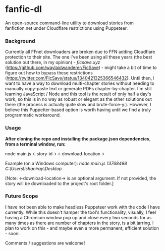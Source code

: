# fanfic-dl
 An open-source command-line utility to download stories from fanfiction.net under Cloudflare restrictions using Puppeteer.

### Background
 Currently all FFnet downloaders are broken due to FFN adding Cloudflare protection to their site. The one I've been using all these years (the best solution out there, in my opinion) - _ficsave.xyz_ (https://github.com/waylaidwanderer/FicSave) - might take a bit of time to figure out how to bypass these restrictions (https://twitter.com/FicSave/status/1340421325366546432). Until then, I want to have a way to download multi-chapter stories without needing to manually copy-paste text or generate PDFs chapter-by-chapter. I'm still learning JavaScript / Node and this tool is the result of only half a day's work, so this is in no way as robust or elegant as the other solutions out there (the process is actually quite slow and brute-force-y.). However, I believe this Puppetter-based option is worth having until we find a truly programmatic workaround.

### Usage
 **After cloning the repo and installing the package.json dependencies, from a terminal window, run:**

 node main.js <-story-id-> <-download-location->

 Example (on a Windows computer): _node main.js 13768498 C:\Users\ishaniray\Desktop_

 [Note: <-download-location-> is an optional argument. If not provided, the story will be downloaded to the project's root folder.]

 ### Future Scope
 I have not been able to make headless Puppeteer work with the code I have currently. While this doesn't hamper the tool's functionality, visually, I feel having a Chromium window pop up and close every two seconds for as many times as there are number of chapters in the story, is a bit jarring. I plan to work on this - and maybe even a more permanent, efficient solution - soon.

 Comments / suggestions are welcome!
